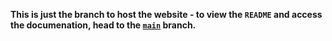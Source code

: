 **This is just the branch to host the website - to view the `README` and access the documenation, head to the [`main`](https://github.com/willtheorangeguy/Maximum-PC-Builds-Archive) branch.**
